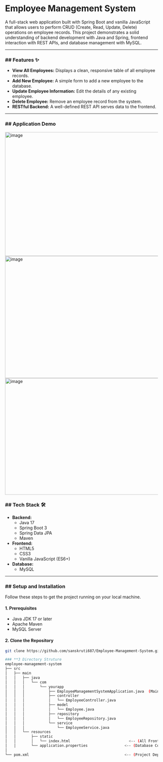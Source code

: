 # Employee Management System

A full-stack web application built with Spring Boot and vanilla JavaScript that allows users to perform CRUD (Create, Read, Update, Delete) operations on employee records. This project demonstrates a solid understanding of backend development with Java and Spring, frontend interaction with REST APIs, and database management with MySQL.

***

### ## Features ✨

* **View All Employees:** Displays a clean, responsive table of all employee records.
* **Add New Employee:** A simple form to add a new employee to the database.
* **Update Employee Information:** Edit the details of any existing employee.
* **Delete Employee:** Remove an employee record from the system.
* **RESTful Backend:** A well-defined REST API serves data to the frontend.

***

### ## Application Demo

<img width="959" height="407" alt="image" src="https://github.com/user-attachments/assets/183d4dee-79ec-4c7d-b7e1-48c9b5990bad" />
<img width="955" height="401" alt="image" src="https://github.com/user-attachments/assets/7d1c7a6f-d6b7-4472-9d45-92bfdc29f348" />
<img width="942" height="383" alt="image" src="https://github.com/user-attachments/assets/277414c7-b309-4154-8cd6-9d908dbe646f" />



### ## Tech Stack 🛠️

* **Backend:**
    * Java 17
    * Spring Boot 3
    * Spring Data JPA
    * Maven
* **Frontend:**
    * HTML5
    * CSS3
    * Vanilla JavaScript (ES6+)
* **Database:**
    * MySQL

***

### ## Setup and Installation

Follow these steps to get the project running on your local machine.

#### **1. Prerequisites**
* Java JDK 17 or later
* Apache Maven
* MySQL Server

#### **2. Clone the Repository**
```bash
git clone https://github.com/sanskruti687/Employee-Management-System.git

### **3 Directory Struture
employee-management-system
├── src
│   ├── main
│   │   ├── java
│   │   │   └── com
│   │   │       └── yourapp
│   │   │           ├── EmployeeManagementSystemApplication.java  (Main App)
│   │   │           ├── controller
│   │   │           │   └── EmployeeController.java
│   │   │           ├── model
│   │   │           │   └── Employee.java
│   │   │           ├── repository
│   │   │           │   └── EmployeeRepository.java
│   │   │           └── service
│   │   │               └── EmployeeService.java
│   │   └── resources
│   │       ├── static
│   │       │   └── index.html                           <-- (All Frontend Code Here)
│   │       └── application.properties                 <-- (Database Config)
│
└── pom.xml                                            <-- (Project Dependencies)
